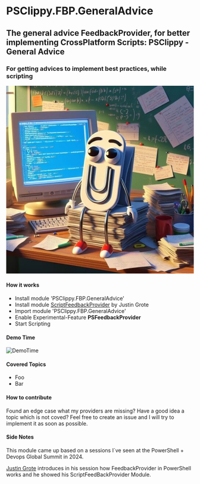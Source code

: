 # PSClippy.FBP.GeneralAdvice

## The general advice FeedbackProvider, for better implementing CrossPlatform Scripts: PSClippy - General Advice

### For getting advices to implement best practices, while scripting

![Logo](logo.jpg)

#### How it works

- Install module 'PSClippy.FBP.GeneralAdvice'
- Install module [ScriptFeedbackProvider](https://github.com/JustinGrote/ScriptFeedbackProvider/tree/main) by Justin Grote
- Import module 'PSClippy.FBP.GeneralAdvice'
- Enable Experimental-Feature **PSFeedbackProvider**
- Start Scripting


#### Demo Time

![DemoTime](DemoTime.png)

#### Covered Topics

- Foo
- Bar

#### How to contribute

Found an edge case what my providers are missing?
Have a good idea a topic which is not coved? Feel free to create an issue and I will try to implement it as soon as possible.

#### Side Notes

This module came up based on a sessions I´ve seen at the PowerShell + Devops Global Summit in 2024.

[Justin Grote](https://github.com/JustinGrote) introduces in his session how FeedbackProvider in PowerShell works and he showed his ScriptFeedBackProvider Module.
